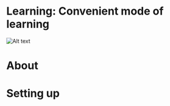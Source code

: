
# Learning: Convenient mode of learning

![Alt text](/Users/manethwijetunga/Downloads/cover.png)

# About


# Setting up
